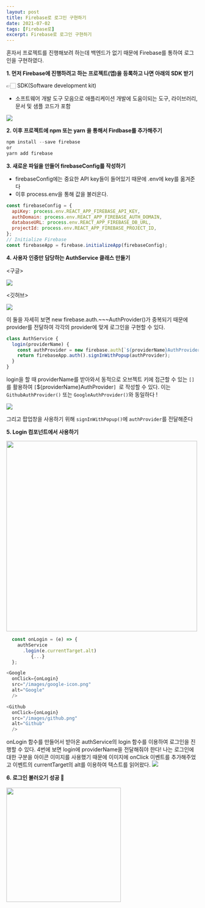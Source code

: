 ```yaml
---
layout: post
title: Firebase로 로그인 구현하기
date: 2021-07-02
tags: [Firebase로]
excerpt: Firebase로 로그인 구현하기
---
```


혼자서 프로젝트를 진행해보려 하는데 백엔드가 없기 때문에 Firebase를 통하여 로그인을 구현하였다.

**1. 먼저 Firebase에 진행하려고 하는 프로젝트(앱)을 등록하고 나면 아래의 SDK 받기**

👉🏻 SDK(Software development kit)

- 소프트웨어 개발 도구 모음으로 애플리케이션 개발에 도움이되는 도구, 라이브러리, 문서 및 샘플 코드가 포함

![](https://images.velog.io/images/hyehye/post/edbbb8d3-af54-4c79-b94e-552cf201f103/%E1%84%89%E1%85%B3%E1%84%8F%E1%85%B3%E1%84%85%E1%85%B5%E1%86%AB%E1%84%89%E1%85%A3%E1%86%BA%202021-07-02%20%E1%84%8B%E1%85%A9%E1%84%92%E1%85%AE%205.27.33.png)

**2. 이후 프로젝트에 npm 또는 yarn 을 통해서 Firdbase를 추가해주기**

```jsx
npm install --save firebase
or
yarn add firebase
```

**3. 새로운 파일을 만들어 firebaseConfig를 작성하기**

- firebaseConfig에는 중요한 API key들이 들어있기 때문에 .env에 key를 옮겨준다
- 이후 process.env을 통해 값을 불러온다.

```js
const firebaseConfig = {
  apiKey: process.env.REACT_APP_FIREBASE_API_KEY,
  authDomain: process.env.REACT_APP_FIREBASE_AUTH_DOMAIN,
  databaseURL: process.env.REACT_APP_FIREBASE_DB_URL,
  projectId: process.env.REACT_APP_FIREBASE_PROJECT_ID,
};
// Initialize Firebase
const firebaseApp = firebase.initializeApp(firebaseConfig);
```

**4. 사용자 인증만 담당하는 AuthService 클래스 만들기**

<구글>

<img src="https://images.velog.io/images/hyehye/post/84ad931a-1860-463e-a282-bad38a21dff3/%E1%84%89%E1%85%B3%E1%84%8F%E1%85%B3%E1%84%85%E1%85%B5%E1%86%AB%E1%84%89%E1%85%A3%E1%86%BA%202021-07-02%20%E1%84%8B%E1%85%A9%E1%84%92%E1%85%AE%205.59.07.png" />

<깃허브>

<img src="https://images.velog.io/images/hyehye/post/ee6add0f-0f58-4269-ab2d-3d18177c90ee/%E1%84%89%E1%85%B3%E1%84%8F%E1%85%B3%E1%84%85%E1%85%B5%E1%86%AB%E1%84%89%E1%85%A3%E1%86%BA%202021-07-02%20%E1%84%8B%E1%85%A9%E1%84%92%E1%85%AE%205.59.19.png" />

이 둘을 자세히 보면 new firebase.auth.~~~AuthProvider()가 중복되기 때문에 provider를 전달하여 각각의 provider에 맞게 로그인을 구현할 수 있다.

```js
class AuthService {
  login(providerName) {
    const authProvider = new firebase.auth[`${providerName}AuthProvider`]();
    return firebaseApp.auth().signInWithPopup(authProvider);
  }
}
```

login을 할 때 providerName를 받아와서 동적으로 오브젝트 키에 접근할 수 있는 `[]`를 활용하여 `[`${providerName}AuthProvider`] `로 작성할 수 있다.
이는`GithubAuthProvider()` 또는 `GoogleAuthProvider()`와 동일하다 !

<img src="https://images.velog.io/images/hyehye/post/28896ebc-fa73-4f98-b216-2ec120fdcba5/%E1%84%89%E1%85%B3%E1%84%8F%E1%85%B3%E1%84%85%E1%85%B5%E1%86%AB%E1%84%89%E1%85%A3%E1%86%BA%202021-07-02%20%E1%84%8B%E1%85%A9%E1%84%92%E1%85%AE%206.14.02.png" />

그리고 팝업창을 사용하기 위해 `signInWithPopup()`에 `authProvider`를 전달해준다

**5. Login 컴포넌트에서 사용하기**

<img src="https://images.velog.io/images/hyehye/post/85caad58-2eab-4e41-ad34-95287e61d5de/%E1%84%89%E1%85%B3%E1%84%8F%E1%85%B3%E1%84%85%E1%85%B5%E1%86%AB%E1%84%89%E1%85%A3%E1%86%BA%202021-07-02%20%E1%84%8B%E1%85%A9%E1%84%92%E1%85%AE%206.25.10.png" width="500"/>

```js
  const onLogin = (e) => {
    authService
      .login(e.currentTarget.alt)
   		 {...}
  };
```

```js
<Google
  onClick={onLogin}
  src="/images/google-icon.png"
  alt="Google"
  />

<Github
  onClick={onLogin}
  src="/images/github.png"
  alt="Github"
  />
```

onLogin 함수를 만들어서 받아온 authService의 login 함수를 이용하여 로그인을 진행할 수 있다.
4번에 보면 login에 providerName을 전달해줘야 한다!
나는 로그인에 대한 구분을 아이콘 이미지를 사용했기 때문에 이미지에 onClick 이벤트를 추가해주었고 이벤트의 currentTarget의 alt를 이용하여 텍스트를 읽어왔다.
<img src="https://images.velog.io/images/hyehye/post/32823e57-9990-4e57-82f3-10c4205203ef/%E1%84%89%E1%85%B3%E1%84%8F%E1%85%B3%E1%84%85%E1%85%B5%E1%86%AB%E1%84%89%E1%85%A3%E1%86%BA%202021-07-02%20%E1%84%8B%E1%85%A9%E1%84%92%E1%85%AE%206.30.57.png" />

**6. 로그인 불러오기 성공 🎉**
<br/>
<br/>
<img src="https://images.velog.io/images/hyehye/post/a5f4c8b6-deb3-4981-a872-1e4d995795d1/%E1%84%89%E1%85%B3%E1%84%8F%E1%85%B3%E1%84%85%E1%85%B5%E1%86%AB%E1%84%89%E1%85%A3%E1%86%BA%202021-07-02%20%E1%84%8B%E1%85%A9%E1%84%92%E1%85%AE%206.33.07.png" width="300" />
